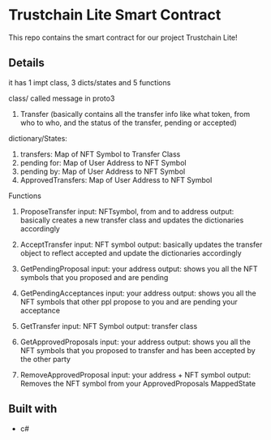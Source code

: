 # Trustchain Lite Smart Contract

This repo contains the smart contract for our project Trustchain Lite!

## Details

it has 1 impt class, 3 dicts/states and 5 functions

class/ called message in proto3
1. Transfer (basically contains all the transfer info like what token, from who to who, and the status of the transfer, pending or accepted)

dictionary/States:
1. transfers: Map of NFT Symbol to Transfer Class
2. pending for: Map of User Address to NFT Symbol
3. pending by: Map of User Address to NFT Symbol
4. ApprovedTransfers: Map of User Address to NFT Symbol

Functions
1. ProposeTransfer
input: NFTsymbol, from and to address
output:
basically creates a new transfer class and updates the dictionaries accordingly

2. AcceptTransfer
input: NFT symbol
output:
basically updates the transfer object to reflect accepted and update the dictionaries accordingly

3. GetPendingProposal
input: your address
output:
shows you all the NFT symbols that you proposed and are pending

4. GetPendingAcceptances
input: your address
output:
shows you all the NFT symbols that other ppl propose to you and are pending your acceptance

5. GetTransfer
input: NFT Symbol
output: transfer class

6. GetApprovedProposals
input: your address
output:
shows you all the NFT symbols that you proposed to transfer and has been accepted by the other party

7. RemoveApprovedProposal
input: your address + NFT symbol
output:
Removes the NFT symbol from your ApprovedProposals MappedState

## Built with
- c#